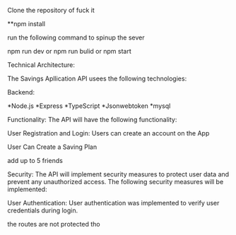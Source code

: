 
Clone the repository of fuck it 


**npm install

run the following command to spinup the sever

npm run dev
or
npm run bulid
or
npm start

Technical Architecture:


The Savings Apllication API usees the following
technologies:

Backend: 

*Node.js
*Express
*TypeScript
*Jsonwebtoken
*mysql


Functionality:
The API will have the following functionality:


User Registration and Login: Users can create an account on the App

User Can Create a Saving Plan

add up to 5 friends 

Security:
The API will implement security measures to protect user data and prevent any unauthorized access. The following security measures will be implemented:

User Authentication: User authentication was implemented to verify user credentials during login.




the routes are not protected tho